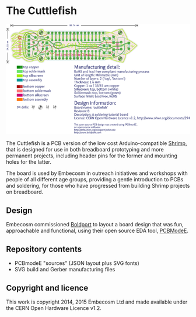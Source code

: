 # The Cuttlefish

![Cuttlefish layout](/images/cuttlefish.png)

The Cuttlefish is a PCB version of the low cost Arduino-compatible [Shrimp](http://shrimping.it/blog/shrimp/), that is designed for use in both breadboard prototyping and more permanent projects, including header pins for the former and mounting holes for the latter.

The board is used by Embecosm in outreach initiatives and workshops with people of all different age groups, providing a gentle introduction to PCBs and soldering, for those who have progressed from building Shrimp projects on breadboard.

## Design

Embecosm commissioned [Boldport](http://www.boldport.com/) to layout a board design that was fun, approachable and functional, using their open source EDA tool, [PCBModeE](http://pcbmode.com/).

## Repository contents

* PCBmodeE "sources" (JSON layout plus SVG fonts)
* SVG build and Gerber manufacturing files

## Copyright and licence

This work is copyright 2014, 2015 Embecosm Ltd and made available under the CERN Open Hardware Licence v1.2. 
